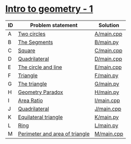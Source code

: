 # [Intro to geometry - 1](https://www.e-olymp.com/ru/contests/8947)



| ID | Problem statement                                                                         | Solution                 |
|----|-------------------------------------------------------------------------------------------|--------------------------|
| A  | [Two circles](https://www.e-olymp.com/en/contests/8947/problems/77331)                    | [A/main.cpp](A/main.cpp) |
| B  | [The Segments](https://www.e-olymp.com/en/contests/8947/problems/77332)                   | [B/main.py](B/main.py)   |
| C  | [Square](https://www.e-olymp.com/en/contests/8947/problems/77333)                         | [C/main.cpp](C/main.cpp) |
| D  | [Quadrilateral](https://www.e-olymp.com/en/contests/8947/problems/77334)                  | [D/main.cpp](D/main.cpp) |
| E  | [The circle and line](https://www.e-olymp.com/ru/contests/8947/problems/77335)            | [E/main.cpp](E/main.cpp) |
| F  | [Triangle](https://www.e-olymp.com/en/contests/8947/problems/77336)                       | [F/main.py](F/main.py)   |
| G  | [The triangle](https://www.e-olymp.com/en/contests/8947/problems/77337)                   | [G/main.py](G/main.py)   |
| H  | [Geometry Paradox](https://www.e-olymp.com/en/contests/8947/problems/77338)               | [H/main.py](H/main.py)   |
| I  | [Area Ratio](https://www.e-olymp.com/en/contests/8947/problems/77339)                     | [I/main.cpp](I/main.cpp) |
| J  | [Quadrilateral](https://www.e-olymp.com/en/contests/8947/problems/77340)                  | [J/main.cpp](J/main.cpp) |
| K  | [Equilateral triangle](https://www.e-olymp.com/en/contests/8947/problems/77341)           | [K/main.py](K/main.py)   |
| L  | [Ring](https://www.e-olymp.com/en/contests/8947/problems/77342)                           | [L/main.py](L/main.py)   |
| M  | [Perimeter and area of triangle](https://www.e-olymp.com/en/contests/8947/problems/77343) | [M/main.cpp](M/main.cpp) |

